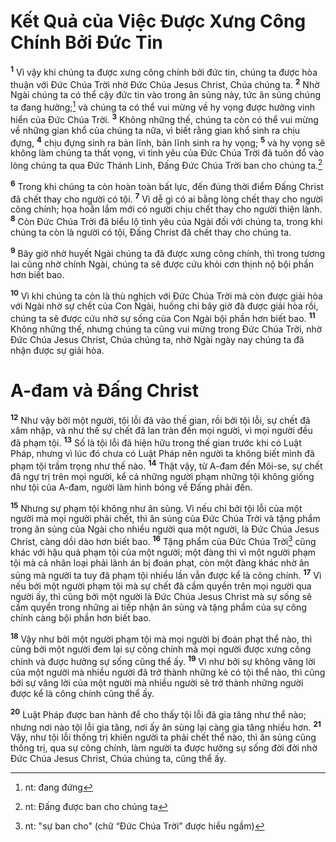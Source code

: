 # Kết Quả của Việc Ðược Xưng Công Chính Bởi Ðức Tin
<sup><b>1</b></sup> Vì vậy khi chúng ta được xưng công chính bởi đức tin, chúng ta được hòa thuận với Ðức Chúa Trời nhờ Ðức Chúa Jesus Christ, Chúa chúng ta. <sup><b>2</b></sup> Nhờ Ngài chúng ta có thể cậy đức tin vào trong ân sủng này, tức ân sủng chúng ta đang hưởng;[^1] và chúng ta có thể vui mừng về hy vọng được hưởng vinh hiển của Ðức Chúa Trời. <sup><b>3</b></sup> Không những thế, chúng ta còn có thể vui mừng về những gian khổ của chúng ta nữa, vì biết rằng gian khổ sinh ra chịu đựng, <sup><b>4</b></sup> chịu đựng sinh ra bản lĩnh, bản lĩnh sinh ra hy vọng; <sup><b>5</b></sup> và hy vọng sẽ không làm chúng ta thất vọng, vì tình yêu của Ðức Chúa Trời đã tuôn đổ vào lòng chúng ta qua Ðức Thánh Linh, Ðấng Ðức Chúa Trời ban cho chúng ta.[^2]

<sup><b>6</b></sup> Trong khi chúng ta còn hoàn toàn bất lực, đến đúng thời điểm Ðấng Christ đã chết thay cho người có tội. <sup><b>7</b></sup> Vì dễ gì có ai bằng lòng chết thay cho người công chính; họa hoằn lắm mới có người chịu chết thay cho người thiện lành. <sup><b>8</b></sup> Còn Ðức Chúa Trời đã biểu lộ tình yêu của Ngài đối với chúng ta, trong khi chúng ta còn là người có tội, Ðấng Christ đã chết thay cho chúng ta.

<sup><b>9</b></sup> Bây giờ nhờ huyết Ngài chúng ta đã được xưng công chính, thì trong tương lai cũng nhờ chính Ngài, chúng ta sẽ được cứu khỏi cơn thịnh nộ bội phần hơn biết bao.

<sup><b>10</b></sup> Vì khi chúng ta còn là thù nghịch với Ðức Chúa Trời mà còn được giải hòa với Ngài nhờ sự chết của Con Ngài, huống chi bây giờ đã được giải hòa rồi, chúng ta sẽ được cứu nhờ sự sống của Con Ngài bội phần hơn biết bao. <sup><b>11</b></sup> Không những thế, nhưng chúng ta cũng vui mừng trong Ðức Chúa Trời, nhờ Ðức Chúa Jesus Christ, Chúa chúng ta, nhờ Ngài ngày nay chúng ta đã nhận được sự giải hòa.

# A-đam và Ðấng Christ
<sup><b>12</b></sup> Như vậy bởi một người, tội lỗi đã vào thế gian, rồi bởi tội lỗi, sự chết đã xâm nhập, và như thế sự chết đã lan tràn đến mọi người, vì mọi người đều đã phạm tội. <sup><b>13</b></sup> Số là tội lỗi đã hiện hữu trong thế gian trước khi có Luật Pháp, nhưng vì lúc đó chưa có Luật Pháp nên người ta không biết mình đã phạm tội trầm trọng như thế nào. <sup><b>14</b></sup> Thật vậy, từ A-đam đến Môi-se, sự chết đã ngự trị trên mọi người, kể cả những người phạm những tội không giống như tội của A-đam, người làm hình bóng về Ðấng phải đến.

<sup><b>15</b></sup> Nhưng sự phạm tội không như ân sủng. Vì nếu chỉ bởi tội lỗi của một người mà mọi người phải chết, thì ân sủng của Ðức Chúa Trời và tặng phẩm trong ân sủng của Ngài cho nhiều người qua một người, là Ðức Chúa Jesus Christ, càng dồi dào hơn biết bao. <sup><b>16</b></sup> Tặng phẩm của Ðức Chúa Trời[^3] cũng khác với hậu quả phạm tội của một người; một đàng thì vì một người phạm tội mà cả nhân loại phải lãnh án bị đoán phạt, còn một đàng khác nhờ ân sủng mà người ta tuy đã phạm tội nhiều lần vẫn được kể là công chính. <sup><b>17</b></sup> Vì nếu bởi một người phạm tội mà sự chết đã cầm quyền trên mọi người qua người ấy, thì cũng bởi một người là Ðức Chúa Jesus Christ mà sự sống sẽ cầm quyền trong những ai tiếp nhận ân sủng và tặng phẩm của sự công chính càng bội phần hơn biết bao.

<sup><b>18</b></sup> Vậy như bởi một người phạm tội mà mọi người bị đoán phạt thể nào, thì cũng bởi một người đem lại sự công chính mà mọi người được xưng công chính và được hưởng sự sống cũng thể ấy. <sup><b>19</b></sup> Vì như bởi sự không vâng lời của một người mà nhiều người đã trở thành những kẻ có tội thể nào, thì cũng bởi sự vâng lời của một người mà nhiều người sẽ trở thành những người được kể là công chính cũng thể ấy.

<sup><b>20</b></sup> Luật Pháp được ban hành để cho thấy tội lỗi đã gia tăng như thể nào; nhưng nơi nào tội lỗi gia tăng, nơi ấy ân sủng lại càng gia tăng nhiều hơn. <sup><b>21</b></sup> Vậy, như tội lỗi thống trị khiến người ta phải chết thể nào, thì ân sủng cũng thống trị, qua sự công chính, làm người ta được hưởng sự sống đời đời nhờ Ðức Chúa Jesus Christ, Chúa chúng ta, cũng thể ấy.

[^1]: nt: đang đứng
[^2]: nt: Ðấng được ban cho chúng ta
[^3]: nt: "sự ban cho" (chữ “Ðức Chúa Trời” được hiểu ngầm)
